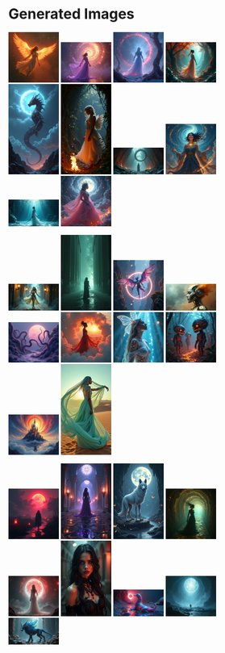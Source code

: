 # Generated Images



<img src="2025_07_22_01.png" width="100"/> <img src="2025_07_22_02.png" width="100"/> <img src="2025_07_22_03.png" width="100"/> <img src="2025_07_22_04.png" width="100"/> <img src="2025_07_22_05.png" width="100"/> <img src="2025_07_22_06.png" width="100"/> <img src="2025_07_22_07.png" width="100"/> <img src="2025_07_22_08.png" width="100"/> <img src="2025_07_22_09.png" width="100"/> <img src="2025_07_22_10.png" width="100"/>

<img src="2025_07_22_11.png" width="100"/> <img src="2025_07_22_12.png" width="100"/> <img src="2025_07_22_13.png" width="100"/> <img src="2025_07_22_14.png" width="100"/> <img src="2025_07_22_15.png" width="100"/> <img src="2025_07_22_16.png" width="100"/> <img src="2025_07_22_17.png" width="100"/> <img src="2025_07_22_18.png" width="100"/> <img src="2025_07_22_19.png" width="100"/> <img src="2025_07_22_20.png" width="100"/>

<img src="2025_07_22_21.png" width="100"/> <img src="2025_07_22_22.png" width="100"/> <img src="2025_07_22_23.png" width="100"/> <img src="2025_07_22_24.png" width="100"/> <img src="2025_07_22_25.png" width="100"/> <img src="2025_07_22_26.png" width="100"/> <img src="2025_07_22_27.png" width="100"/> <img src="2025_07_22_28.png" width="100"/> <img src="2025_07_22_29.png" width="100"/>